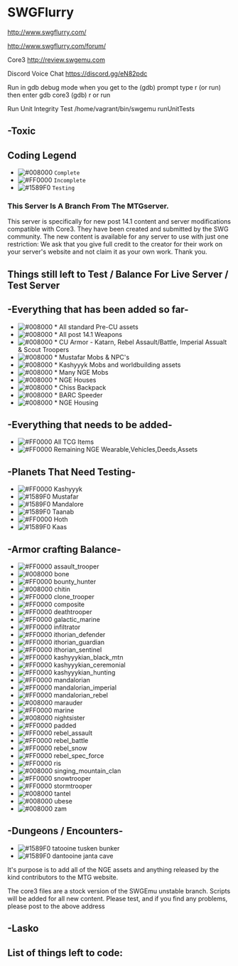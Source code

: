 # SWGFlurry
http://www.swgflurry.com/

http://www.swgflurry.com/forum/

Core3 http://review.swgemu.com

Discord Voice Chat
https://discord.gg/eN82pdc

Run in gdb debug mode
when you get to the (gdb) prompt type r (or run) then enter 
gdb core3
(gdb) r or run

Run Unit Integrity Test
/home/vagrant/bin/swgemu runUnitTests


## -Toxic


## Coding Legend
- ![#008000](https://placehold.it/15/008000/000000?text=+) `Complete`
- ![#FF0000](https://placehold.it/15/FF0000/000000?text=+) `Incomplete`
- ![#1589F0](https://placehold.it/15/1589F0/000000?text=+) `Testing`
### This Server Is A Branch From The MTGserver.

This server is specifically for new post 14.1 content and server modifications compatible with Core3. They have been created and submitted by the SWG community. The new content is available for any server to use with just one restriction: We ask that you give full credit to the creator for their work on your server's website and not claim it as your own work. Thank you.


## Things still left to Test / Balance For Live Server / Test Server

## -Everything that has been added so far-
- ![#008000](https://placehold.it/15/008000/000000?text=+) * All standard Pre-CU assets
- ![#008000](https://placehold.it/15/008000/000000?text=+) * All post 14.1 Weapons
- ![#008000](https://placehold.it/15/008000/000000?text=+) * CU Armor - Katarn, Rebel Assault/Battle, Imperial Assualt & Scout Troopers
- ![#008000](https://placehold.it/15/008000/000000?text=+) * Mustafar Mobs & NPC's
- ![#008000](https://placehold.it/15/008000/000000?text=+) * Kashyyyk Mobs and worldbuilding assets
- ![#008000](https://placehold.it/15/008000/000000?text=+) * Many NGE Mobs
- ![#008000](https://placehold.it/15/008000/000000?text=+) * NGE Houses
- ![#008000](https://placehold.it/15/008000/000000?text=+) * Chiss Backpack
- ![#008000](https://placehold.it/15/008000/000000?text=+) * BARC Speeder
- ![#008000](https://placehold.it/15/008000/000000?text=+) * NGE Housing

## -Everything that needs to be added-
- ![#FF0000](https://placehold.it/15/FF0000/000000?text=+) All TCG Items
- ![#FF0000](https://placehold.it/15/FF0000/000000?text=+) Remaining NGE Wearable,Vehicles,Deeds,Assets

## -Planets That Need Testing-
- ![#FF0000](https://placehold.it/15/FF0000/000000?text=+) Kashyyyk
- ![#1589F0](https://placehold.it/15/1589F0/000000?text=+) Mustafar
- ![#1589F0](https://placehold.it/15/1589F0/000000?text=+) Mandalore
- ![#1589F0](https://placehold.it/15/1589F0/000000?text=+) Taanab
- ![#FF0000](https://placehold.it/15/FF0000/000000?text=+) Hoth
- ![#1589F0](https://placehold.it/15/1589F0/000000?text=+) Kaas

## -Armor crafting Balance-
- ![#FF0000](https://placehold.it/15/FF0000/000000?text=+) assault_trooper	
- ![#008000](https://placehold.it/15/008000/000000?text=+) bone
- ![#FF0000](https://placehold.it/15/FF0000/000000?text=+) bounty_hunter
- ![#008000](https://placehold.it/15/008000/000000?text=+) chitin
- ![#FF0000](https://placehold.it/15/FF0000/000000?text=+) clone_trooper
- ![#FF0000](https://placehold.it/15/FF0000/000000?text=+) composite	
- ![#FF0000](https://placehold.it/15/FF0000/000000?text=+) deathtrooper	
- ![#FF0000](https://placehold.it/15/FF0000/000000?text=+) galactic_marine	
- ![#FF0000](https://placehold.it/15/FF0000/000000?text=+) infiltrator	
- ![#FF0000](https://placehold.it/15/FF0000/000000?text=+) ithorian_defender	
- ![#FF0000](https://placehold.it/15/FF0000/000000?text=+) ithorian_guardian	
- ![#FF0000](https://placehold.it/15/FF0000/000000?text=+) ithorian_sentinel	
- ![#FF0000](https://placehold.it/15/FF0000/000000?text=+) kashyyykian_black_mtn	
- ![#FF0000](https://placehold.it/15/FF0000/000000?text=+) kashyyykian_ceremonial	
- ![#FF0000](https://placehold.it/15/FF0000/000000?text=+) kashyyykian_hunting	
- ![#FF0000](https://placehold.it/15/FF0000/000000?text=+) mandalorian	
- ![#FF0000](https://placehold.it/15/FF0000/000000?text=+) mandalorian_imperial	
- ![#FF0000](https://placehold.it/15/FF0000/000000?text=+) mandalorian_rebel	
- ![#008000](https://placehold.it/15/008000/000000?text=+) marauder	
- ![#FF0000](https://placehold.it/15/FF0000/000000?text=+) marine	
- ![#008000](https://placehold.it/15/008000/000000?text=+) nightsister	
- ![#FF0000](https://placehold.it/15/FF0000/000000?text=+) padded	
- ![#FF0000](https://placehold.it/15/FF0000/000000?text=+) rebel_assault	
- ![#FF0000](https://placehold.it/15/FF0000/000000?text=+) rebel_battle	
- ![#FF0000](https://placehold.it/15/FF0000/000000?text=+) rebel_snow	
- ![#FF0000](https://placehold.it/15/FF0000/000000?text=+) rebel_spec_force	
- ![#FF0000](https://placehold.it/15/FF0000/000000?text=+) ris	
- ![#008000](https://placehold.it/15/008000/000000?text=+) singing_mountain_clan	
- ![#FF0000](https://placehold.it/15/FF0000/000000?text=+) snowtrooper	
- ![#FF0000](https://placehold.it/15/FF0000/000000?text=+) stormtrooper
- ![#008000](https://placehold.it/15/008000/000000?text=+) tantel	
- ![#008000](https://placehold.it/15/008000/000000?text=+) ubese
- ![#008000](https://placehold.it/15/008000/000000?text=+) zam

## -Dungeons / Encounters-
- ![#1589F0](https://placehold.it/15/1589F0/000000?text=+) tatooine tusken bunker
- ![#1589F0](https://placehold.it/15/1589F0/000000?text=+) dantooine janta cave 


It's purpose is to add all of the NGE assets and anything released by the kind contributors to the MTG website.

The core3 files are a stock version of the SWGEmu unstable branch. Scripts will be added for all new content. Please test, and if you find any problems, please post to the above address


## -Lasko




## List of things left to code:
